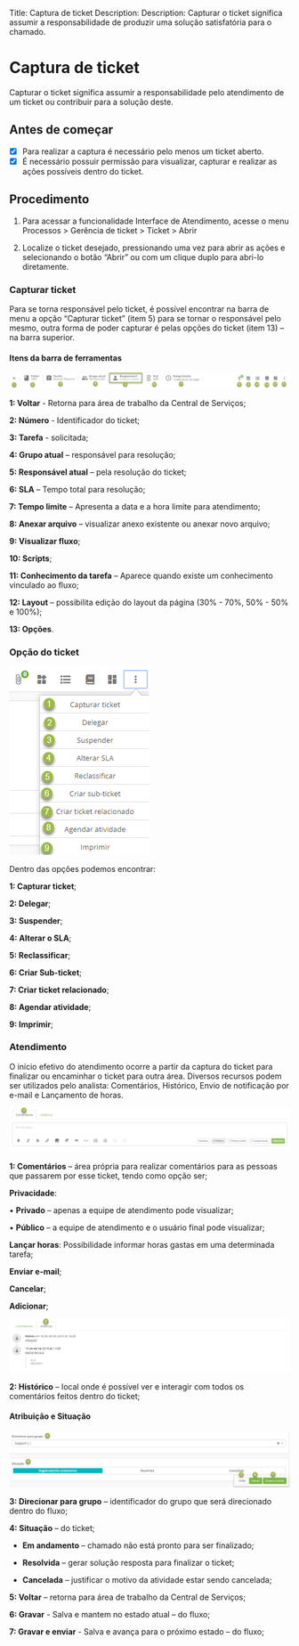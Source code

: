 Title: Captura de ticket
Description: Description: Capturar o ticket significa assumir a responsabilidade de produzir uma solução satisfatória para o chamado.

# Captura de ticket

Capturar o ticket significa assumir a responsabilidade pelo atendimento de um ticket ou contribuir para a solução deste.

## Antes de começar

- [X] Para realizar a captura é necessário pelo menos um ticket aberto.
- [X] É necessário possuir permissão para visualizar, capturar e realizar as ações possíveis dentro do ticket.

## Procedimento

1. Para acessar a funcionalidade Interface de Atendimento, acesse o menu Processos > Gerência de ticket > Ticket > Abrir

2. Localize o ticket desejado, pressionando uma vez para abrir as ações e selecionando o botão “Abrir” ou com um clique duplo para abri-lo diretamente.


### Capturar ticket

Para se torna responsável pelo ticket, é possível encontrar na barra de menu a opção “Capturar ticket” (item 5) para se tornar o responsável pelo mesmo, outra forma de poder capturar é pelas opções do ticket (item 13) – na barra superior.

#### Itens da barra de ferramentas

![Menu bar ticket CITSmart][1]

**1: Voltar** - Retorna para área de trabalho da Central de Serviços;

**2: Número** - Identificador do ticket;

**3: Tarefa** - solicitada;

**4: Grupo atual** – responsável para resolução;

**5: Responsável atual** – pela resolução do ticket;

**6: SLA** – Tempo total para resolução;

**7: Tempo limite** – Apresenta a data e a hora limite para atendimento;

**8: Anexar arquivo** – visualizar anexo existente ou anexar novo arquivo;

**9: Visualizar fluxo**;

**10: Scripts**;

**11: Conhecimento da tarefa** – Aparece quando existe um conhecimento vinculado ao fluxo;

**12: Layout** – possibilita edição do layout da página (30% - 70%, 50% - 50% e 100%);

**13: Opções**.

### Opção do ticket

![tickets option ticket CITSmart][2]

Dentro das opções podemos encontrar:

**1: Capturar ticket**;

**2: Delegar**;

**3: Suspender**;

**4: Alterar o SLA**;

**5: Reclassificar**;

**6: Criar Sub-ticket**;

**7: Criar ticket relacionado**;

**8: Agendar atividade**;

**9: Imprimir**;

### Atendimento

O início efetivo do atendimento ocorre a partir da captura do ticket para finalizar ou encaminhar o ticket para outra área. Diversos recursos podem ser utilizados pelo analista: Comentários, Histórico, Envio de notificação  por e-mail e Lançamento de horas.

![Attendance ticket CITSmart][3]

**1: Comentários** – área própria para realizar comentários para as pessoas que passarem por esse ticket, tendo como opção ser;

**Privacidade**:

•	**Privado** – apenas a equipe de atendimento pode visualizar;

•	**Público** – a equipe de atendimento e o usuário final pode visualizar;

**Lançar horas**: Possibilidade informar horas gastas em uma determinada tarefa;

**Enviar e-mail**;

**Cancelar**;

**Adicionar**;

![Attendance ticket CITSmart][4]

**2: Histórico** – local onde é possível ver e interagir com todos os comentários feitos dentro do ticket;

#### Atribuição e Situação

![Assignment and Situation ticket CITSmart][5]

**3: Direcionar para grupo** – identificador do grupo que será direcionado dentro do fluxo;

**4: Situação** – do ticket;

- **Em andamento** – chamado não está pronto para ser finalizado;

- **Resolvida** – gerar solução resposta para finalizar o ticket;

- **Cancelada** – justificar o motivo da atividade estar sendo cancelada;

**5: Voltar** – retorna para área de trabalho da Central de Serviços;

**6: Gravar** - Salva e mantem no estado atual – do fluxo;

**7: Gravar e enviar** - Salva e avança para o próximo estado – do fluxo;

[1]:images/menu-bar-ticket-citsmart.png
[2]:images/tickets-option-ticket.png
[3]:images/attendance-ticket-comment.png
[4]:images/attendance-ticket-history.png
[5]:images/assignment-and-situation-ticket.png
